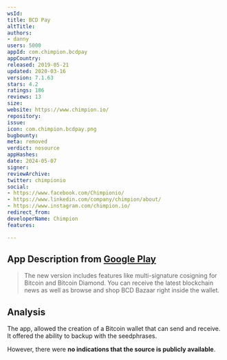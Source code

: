 ```yaml
---
wsId: 
title: BCD Pay
altTitle: 
authors:
- danny
users: 5000
appId: com.chimpion.bcdpay
appCountry: 
released: 2019-05-21
updated: 2020-03-16
version: 7.1.63
stars: 4.2
ratings: 186
reviews: 13
size: 
website: https://www.chimpion.io/
repository: 
issue: 
icon: com.chimpion.bcdpay.png
bugbounty: 
meta: removed
verdict: nosource
appHashes: 
date: 2024-05-07
signer: 
reviewArchive: 
twitter: chimpionio
social:
- https://www.facebook.com/Chimpionio/
- https://www.linkedin.com/company/chimpion/about/
- https://www.instagram.com/chimpion.io/
redirect_from: 
developerName: Chimpion
features: 

---
```


## App Description from [Google Play](https://play.google.com/store/apps/details?id=com.chimpion.bcdpay)

> The new version includes features like multi-signature cosigning for Bitcoin and Bitcoin Diamond. You can receive the latest blockchain news as well as browse and shop BCD Bazaar right inside the wallet.

## Analysis 

The app, allowed the creation of a Bitcoin wallet that can send and receive. 
It offered the ability to backup with the seedphrases. 

However, there were **no indications that the source is publicly available**. 
